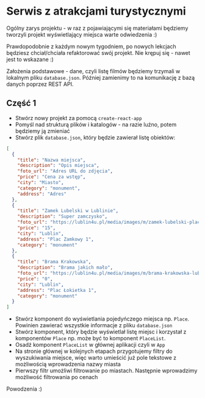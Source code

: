 # Serwis z atrakcjami turystycznymi

Ogólny zarys projektu - w raz z pojawiającymi się materiałami będziemy tworzyli projekt wyświetlający miejsca warte odwiedzenia :)

Prawdopodobnie z każdym nowym tygodniem, po nowych lekcjach będziesz chciał/chciała refaktorować swój projekt. Nie krępuj się - nawet jest to wskazane :)

Założenia podstawowe - dane, czyli listę filmów będziemy trzymali w lokalnym pliku `database.json`. Później zamienimy to na komunikację z bazą danych poprzez REST API.


## Część 1

* Stwórz nowy projekt za pomocą `create-react-app`
* Pomyśl nad strukturą plików i katalogów - na razie luźno, potem będziemy ją zmieniać
* Stwórz plik `database.json`, który będzie zawierał listę obiektów:

```json
[
  {
    "title": "Nazwa miejsca",
    "description": "Opis miejsca",
    "foto_url": "Adres URL do zdjęcia",
    "price": "Cena za wstęp",
    "city": "Miasto",
    "category": "monument",
    "address": "Adres"
  },
  {
    "title": "Zamek Lubelski w Lublinie",
    "description": "Super zamczysko",
    "foto_url": "https://lublin4u.pl/media/images/m/zamek-lubelski-plac-zamkowy-donzon.jpg",
    "price": "15",
    "city": "Lublin",
    "address": "Plac Zamkowy 1",
    "category": "monument"
  },
  {
    "title": "Brama Krakowska",
    "description": "Brama jakich mało",
    "foto_url": "https://lublin4u.pl/media/images/m/brama-krakowska-lublin.jpg",
    "price": "0",
    "city": "Lublin",
    "address": "Plac Łokietka 1",
    "category": "monument"
  }
]

```

* Stwórz komponent do wyświetlania pojedyńczego miejsca np. `Place`. Powinien zawierać wszystkie informacje z pliku `database.json`
* Stwórz komponent, który będzie wyświetlał listę miejsc i korzystał z komponentów `Place` np. może być to komponent `PlaceList`.
* Osadź komponent `PlaceList` w głównej aplikacji czyli w `App`
* Na stronie głównej w kolejnych etapach przygotujemy filtry do wyszukiwania miejsce, więc warto umieścić już pole tekstowe z możliwością wprowadzenia nazwy miasta
* Pierwszy filtr umożliwi filtrowanie po miastach. Następnie wprowadzimy możliwość filtrowania po cenach

Powodzenia :)